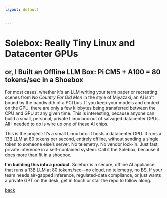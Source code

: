 ```yaml
---
layout: default


---
```


# Solebox: Really Tiny Linux and Datacenter GPUs
## or, I Built an Offline LLM Box: Pi CM5 + A100 = 80 tokens/sec in a Shoebox

For most cases, whether it's an LLM writing your term paper or recreating scenes from *No Country For Old Men* in the style of Miyazaki, an AI isn't bound by the bandwidth of a PCI bus. If you keep your models and context on the GPU, there are only a few kilobytes being transferred between the CPU and GPU at any given time. This is interesting, because anyone can build a small, personal, private Linux box out of salvaged datacenter GPUs. All I needed to do is wire up one of these AI chips.

This is the project: It’s a small Linux box. It hosts a datacenter GPU. It runs a 13B LLM at 80 tokens per second, entirely offline, without sending a single token to someone else’s server. No telemetry. No vendor lock-in. Just fast, private inference in a self-contained system. Call it the Solebox, because it does more than fit in a shoebox.

**I'm building this into a product**. Solebox is a secure, offline AI appliance that runs a 13B LLM at 80 tokens/sec—no cloud, no telemetry, no BS. If your team needs air-gapped inference, regulated-data compliance, or just wants a private GPT on the desk, get in touch or star the repo to follow along.




[back](../)
